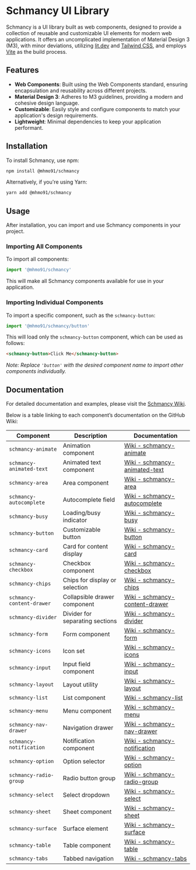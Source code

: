 # Schmancy UI Library

Schmancy is a UI library built as web components, designed to provide a collection of reusable and customizable UI elements for modern web applications. It offers an uncomplicated implementation of Material Design 3 (M3), with minor deviations, utilizing [lit.dev](https://lit.dev/) and [Tailwind CSS](https://tailwindcss.com/), and employs [Vite](https://vitejs.dev/) as the build process.

## Features

- **Web Components**: Built using the Web Components standard, ensuring encapsulation and reusability across different projects.
- **Material Design 3**: Adheres to M3 guidelines, providing a modern and cohesive design language.
- **Customizable**: Easily style and configure components to match your application's design requirements.
- **Lightweight**: Minimal dependencies to keep your application performant.

## Installation

To install Schmancy, use npm:

```bash
npm install @mhmo91/schmancy
```

Alternatively, if you're using Yarn:

```bash
yarn add @mhmo91/schmancy
```

## Usage

After installation, you can import and use Schmancy components in your project.

### Importing All Components

To import all components:

```javascript
import '@mhmo91/schmancy'
```

This will make all Schmancy components available for use in your application.

### Importing Individual Components

To import a specific component, such as the `schmancy-button`:

```javascript
import '@mhmo91/schmancy/button'
```

This will load only the `schmancy-button` component, which can be used as follows:

```html
<schmancy-button>Click Me</schmancy-button>
```

_Note: Replace `'button'` with the desired component name to import other components individually._

## Documentation

For detailed documentation and examples, please visit the [Schmancy Wiki](https://github.com/mhmo91/schmancy/wiki).

Below is a table linking to each component’s documentation on the GitHub Wiki:

| Component                 | Description                     | Documentation                                                                                     |
| ------------------------- | ------------------------------- | ------------------------------------------------------------------------------------------------- |
| `schmancy-animate`        | Animation component             | [Wiki - schmancy-animate](https://github.com/mhmo91/schmancy/wiki/schmancy-animate)               |
| `schmancy-animated-text`  | Animated text component         | [Wiki - schmancy-animated-text](https://github.com/mhmo91/schmancy/wiki/schmancy-animated-text)   |
| `schmancy-area`           | Area component                  | [Wiki - schmancy-area](https://github.com/mhmo91/schmancy/wiki/schmancy-area)                     |
| `schmancy-autocomplete`   | Autocomplete field              | [Wiki - schmancy-autocomplete](https://github.com/mhmo91/schmancy/wiki/schmancy-autocomplete)     |
| `schmancy-busy`           | Loading/busy indicator          | [Wiki - schmancy-busy](https://github.com/mhmo91/schmancy/wiki/schmancy-busy)                     |
| `schmancy-button`         | Customizable button             | [Wiki - schmancy-button](https://github.com/mhmo91/schmancy/wiki/schmancy-button)                 |
| `schmancy-card`           | Card for content display        | [Wiki - schmancy-card](https://github.com/mhmo91/schmancy/wiki/schmancy-card)                     |
| `schmancy-checkbox`       | Checkbox component              | [Wiki - schmancy-checkbox](https://github.com/mhmo91/schmancy/wiki/schmancy-checkbox)             |
| `schmancy-chips`          | Chips for display or selection  | [Wiki - schmancy-chips](https://github.com/mhmo91/schmancy/wiki/schmancy-chips)                   |
| `schmancy-content-drawer` | Collapsible drawer component    | [Wiki - schmancy-content-drawer](https://github.com/mhmo91/schmancy/wiki/schmancy-content-drawer) |
| `schmancy-divider`        | Divider for separating sections | [Wiki - schmancy-divider](https://github.com/mhmo91/schmancy/wiki/schmancy-divider)               |
| `schmancy-form`           | Form component                  | [Wiki - schmancy-form](https://github.com/mhmo91/schmancy/wiki/schmancy-form)                     |
| `schmancy-icons`          | Icon set                        | [Wiki - schmancy-icons](https://github.com/mhmo91/schmancy/wiki/schmancy-icons)                   |
| `schmancy-input`          | Input field component           | [Wiki - schmancy-input](https://github.com/mhmo91/schmancy/wiki/schmancy-input)                   |
| `schmancy-layout`         | Layout utility                  | [Wiki - schmancy-layout](https://github.com/mhmo91/schmancy/wiki/schmancy-layout)                 |
| `schmancy-list`           | List component                  | [Wiki - schmancy-list](https://github.com/mhmo91/schmancy/wiki/schmancy-list)                     |
| `schmancy-menu`           | Menu component                  | [Wiki - schmancy-menu](https://github.com/mhmo91/schmancy/wiki/schmancy-menu)                     |
| `schmancy-nav-drawer`     | Navigation drawer               | [Wiki - schmancy-nav-drawer](https://github.com/mhmo91/schmancy/wiki/schmancy-nav-drawer)         |
| `schmancy-notification`   | Notification component          | [Wiki - schmancy-notification](https://github.com/mhmo91/schmancy/wiki/schmancy-notification)     |
| `schmancy-option`         | Option selector                 | [Wiki - schmancy-option](https://github.com/mhmo91/schmancy/wiki/schmancy-option)                 |
| `schmancy-radio-group`    | Radio button group              | [Wiki - schmancy-radio-group](https://github.com/mhmo91/schmancy/wiki/schmancy-radio-group)       |
| `schmancy-select`         | Select dropdown                 | [Wiki - schmancy-select](https://github.com/mhmo91/schmancy/wiki/schmancy-select)                 |
| `schmancy-sheet`          | Sheet component                 | [Wiki - schmancy-sheet](https://github.com/mhmo91/schmancy/wiki/schmancy-sheet)                   |
| `schmancy-surface`        | Surface element                 | [Wiki - schmancy-surface](https://github.com/mhmo91/schmancy/wiki/schmancy-surface)               |
| `schmancy-table`          | Table component                 | [Wiki - schmancy-table](https://github.com/mhmo91/schmancy/wiki/schmancy-table)                   |
| `schmancy-tabs`           | Tabbed navigation               | [Wiki - schmancy-tabs](https://github.com/mhmo91/schmancy/wiki/schmancy-tabs)                     |
